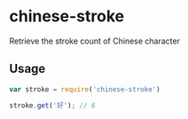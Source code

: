chinese-stroke
====================

Retrieve the stroke count of Chinese character

## Usage

```javascript
var stroke = require('chinese-stroke')

stroke.get('好'); // 6
```
